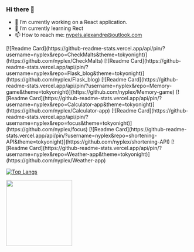 ### Hi there 👋

- 🔭 I’m currently working on a React application.
- 🌱 I’m currently learning Rect
- 📫 How to reach me: nypels.alexandre@outlook.com

<div display:flexbox>
[![Readme Card](https://github-readme-stats.vercel.app/api/pin/?username=nyplex&repo=CheckMalts&theme=tokyonight)](https://github.com/nyplex/CheckMalts)
[![Readme Card](https://github-readme-stats.vercel.app/api/pin/?username=nyplex&repo=Flask_blog&theme=tokyonight)](https://github.com/nyplex/Flask_blog)
[![Readme Card](https://github-readme-stats.vercel.app/api/pin/?username=nyplex&repo=Memory-game&theme=tokyonight)](https://github.com/nyplex/Memory-game)
[![Readme Card](https://github-readme-stats.vercel.app/api/pin/?username=nyplex&repo=Calculator-app&theme=tokyonight)](https://github.com/nyplex/Calculator-app)
[![Readme Card](https://github-readme-stats.vercel.app/api/pin/?username=nyplex&repo=focus&theme=tokyonight)](https://github.com/nyplex/focus)
[![Readme Card](https://github-readme-stats.vercel.app/api/pin/?username=nyplex&repo=shortening-API&theme=tokyonight)](https://github.com/nyplex/shortening-API)
[![Readme Card](https://github-readme-stats.vercel.app/api/pin/?username=nyplex&repo=Weather-app&theme=tokyonight)](https://github.com/nyplex/Weather-app)
</div>




[![Top Langs](https://github-readme-stats.vercel.app/api/top-langs/?username=nyplex&theme=tokyonight&layout=compact)](https://github.com/nyplex/)

<img height="180em" src="https://github-readme-stats.vercel.app/api?username=nyplex&theme=tokyonight&show_icons=true&hide_border=true&&count_private=true&include_all_commits=true" />

